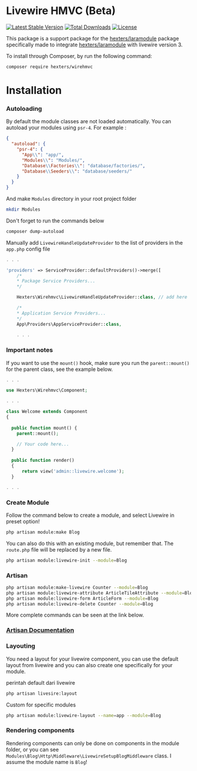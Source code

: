 # Livewire HMVC (Beta)

[![Latest Stable Version](https://poser.pugx.org/hexters/wirehmvc/v/stable)](https://packagist.org/packages/hexters/wirehmvc)
[![Total Downloads](https://poser.pugx.org/hexters/wirehmvc/downloads)](https://packagist.org/packages/hexters/wirehmvc)
[![License](https://poser.pugx.org/hexters/wirehmvc/license)](https://packagist.org/packages/hexters/wirehmvc)

This package is a support package for the [hexters/laramodule](https://github.com/hexters/laramodule) package specifically made to integrate [hexters/laramodule](https://github.com/hexters/laramodule) with livewire version 3.

To install through Composer, by run the following command:

```bash
composer require hexters/wirehmvc
```

# Installation

### Autoloading
By default the module classes are not loaded automatically. You can autoload your modules using `psr-4`. For example :
```json
{
  "autoload": {
    "psr-4": {
      "App\\": "app/",
      "Modules\\": "Modules/",
      "Database\\Factories\\": "database/factories/",
      "Database\\Seeders\\": "database/seeders/"
    }
  }
}
```
And make `Modules` directory in your root project folder

```bash
mkdir Modules
```

Don't forget to run the commands below

```bash
composer dump-autoload
```

Manually add `LivewireHandleUpdateProvider` to the list of providers in the `app.php` config file

```php
. . .

'providers' => ServiceProvider::defaultProviders()->merge([
    /*
    * Package Service Providers...
    */

    Hexters\Wirehmvc\LivewireHandleUpdateProvider::class, // add here

    /*
    * Application Service Providers...
    */
    App\Providers\AppServiceProvider::class,
    
    . . . 
```

### Important notes

If you want to use the `mount()` hook, make sure you run the `parent::mount()` for the parent class, see the example below.

```php
. . .

use Hexters\Wirehmvc\Component;

. . .

class Welcome extends Component
{
  
  public function mount() {
    parent::mount();

    // Your code here...
  }
  
  public function render()
  {
      return view('admin::livewire.welcome');
  }

. . .
```

### Create Module

Follow the command below to create a module, and select Livewire in preset option!
```bash
php artisan module:make Blog
```
You can also do this with an existing module, but remember that. The `route.php` file will be replaced by a new file.
```bash
php artisan module:livewire-init --module=Blog
```


### Artisan 

```bash
php artisan module:make-livewire Counter --module=Blog
php artisan module:livewire-attribute ArticleTileAttribute --module=Blog
php artisan module:livewire-form ArticleForm --module=Blog
php artisan module:livewire-delete Counter --module=Blog
```

More complete commands can be seen at the link below.
### [Artisan Documentation](https://github.com/hexters/laramodule#artisan)

### Layouting
You need a layout for your livewire component, you can use the default layout from livewire and you can also create one specifically for your module.

perintah default dari livewire
```bash
php artisan livesire:layout
```
Custom for specific modules
```bash
php artisan module:livewire-layout --name=app --module=Blog
```
### Rendering components

Rendering components can only be done on components in the module folder, or you can see `Modules\Blog\Http\Middleware\LivewireSetupBlogMiddleware` class. I assume the module name is `Blog`!
